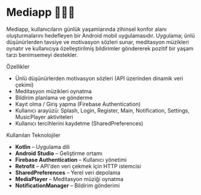 # Mediapp 🧘‍♀️🎶

Mediapp, kullanıcıların günlük yaşamlarında zihinsel konfor alanı oluşturmalarını hedefleyen bir Android mobil uygulamasıdır. Uygulama; ünlü düşünürlerden tavsiye ve motivasyon sözleri sunar, meditasyon müzikleri oynatır ve kullanıcıya özelleştirilmiş bildirimler göndererek pozitif bir yaşam tarzı benimsemeyi destekler.

Özellikler

- Ünlü düşünürlerden motivasyon sözleri (API üzerinden dinamik veri çekimi)
- Meditasyon müzikleri oynatma
- Bildirim planlama ve gönderme
- Kayıt olma / Giriş yapma (Firebase Authentication)
- Kullanıcı arayüzü: Splash, Login, Register, Main, Notification, Settings, MusicPlayer aktiviteleri
- Kullanıcı tercihlerini kaydetme (SharedPreferences)

 Kullanılan Teknolojiler

- **Kotlin** – Uygulama dili
- **Android Studio** – Geliştirme ortamı
- **Firebase Authentication** – Kullanıcı yönetimi
- **Retrofit** – API'den veri çekmek için HTTP istemcisi
- **SharedPreferences** – Yerel veri depolama
- **MediaPlayer** – Meditasyon müziği oynatma
- **NotificationManager** – Bildirim gönderimi

